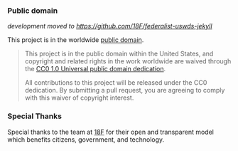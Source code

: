 ### Public domain

*development moved to https://github.com/18F/federalist-uswds-jekyll*

This project is in the worldwide [public domain](LICENSE.md).

> This project is in the public domain within the United States, and copyright and related rights in the work worldwide are waived through the [CC0 1.0 Universal public domain dedication](https://creativecommons.org/publicdomain/zero/1.0/).
>
> All contributions to this project will be released under the CC0 dedication. By submitting a pull request, you are agreeing to comply with this waiver of copyright interest.

### Special Thanks
Special thanks to the team at [18F](https://18f.gsa.gov/) for their open and transparent model which benefits citizens, government, and technology.
